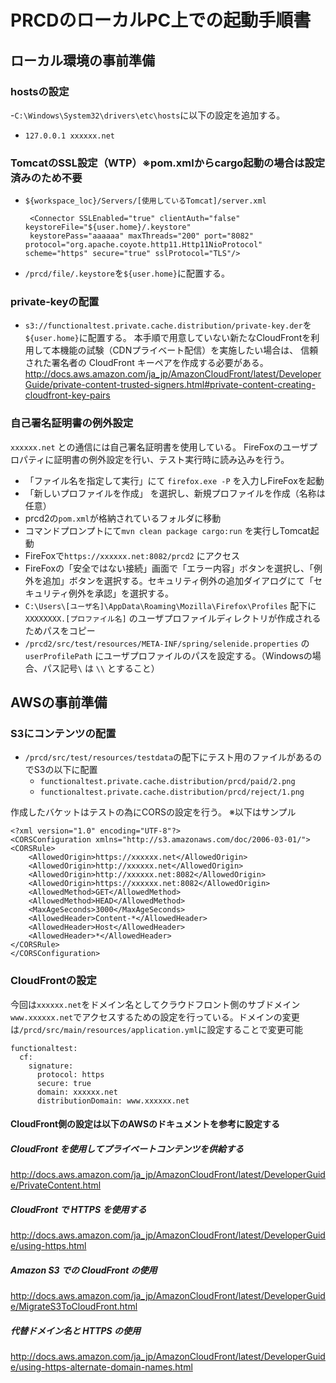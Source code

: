 # PRCDのローカルPC上での起動手順書
## ローカル環境の事前準備
### hostsの設定
 -`C:\Windows\System32\drivers\etc\hosts`に以下の設定を追加する。
  - `127.0.0.1 xxxxxx.net`



### TomcatのSSL設定（WTP）※pom.xmlからcargo起動の場合は設定済みのため不要
  - `${workspace_loc}/Servers/[使用しているTomcat]/server.xml`

         <Connector SSLEnabled="true" clientAuth="false" keystoreFile="${user.home}/.keystore"
         keystorePass="aaaaaa" maxThreads="200" port="8082" protocol="org.apache.coyote.http11.Http11NioProtocol" scheme="https" secure="true" sslProtocol="TLS"/>

  - `/prcd/file/.keystore`を`${user.home}`に配置する。


### private-keyの配置
  - `s3://functionaltest.private.cache.distribution/private-key.der`を`${user.home}`に配置する。
     本手順で用意していない新たなCloudFrontを利用して本機能の試験（CDNプライベート配信）を実施したい場合は、
     信頼された署名者の CloudFront キーペアを作成する必要がある。
     http://docs.aws.amazon.com/ja_jp/AmazonCloudFront/latest/DeveloperGuide/private-content-trusted-signers.html#private-content-creating-cloudfront-key-pairs

### 自己署名証明書の例外設定
`xxxxxx.net` との通信には自己署名証明書を使用している。
FireFoxのユーザプロパティに証明書の例外設定を行い、テスト実行時に読み込みを行う。

 -  「ファイル名を指定して実行」にて `firefox.exe -P` を入力しFireFoxを起動
 - 「新しいプロファイルを作成」 を選択し、新規プロファイルを作成（名称は任意）
 - prcd2の`pom.xml`が格納されているフォルダに移動
 - コマンドプロンプトにて`mvn clean package cargo:run` を実行しTomcat起動
 - FireFoxで`https://xxxxxx.net:8082/prcd2` にアクセス
 - FireFoxの「安全ではない接続」画面で「エラー内容」ボタンを選択し、「例外を追加」ボタンを選択する。セキュリティ例外の追加ダイアログにて「セキュリティ例外を承認」を選択する。
 - `C:\Users\[ユーザ名]\AppData\Roaming\Mozilla\Firefox\Profiles` 配下に`XXXXXXXX.[プロファイル名]` のユーザプロファイルディレクトリが作成されるためパスをコピー
 - `/prcd2/src/test/resources/META-INF/spring/selenide.properties` の`userProfilePath` にユーザプロファイルのパスを設定する。（Windowsの場合、パス記号`\` は `\\` とすること）

## AWSの事前準備
### S3にコンテンツの配置
 - `/prcd/src/test/resources/testdata`の配下にテスト用のファイルがあるのでS3の以下に配置
   - `functionaltest.private.cache.distribution/prcd/paid/2.png`
   - `functionaltest.private.cache.distribution/prcd/reject/1.png`


作成したバケットはテストの為にCORSの設定を行う。
※以下はサンプル

    <?xml version="1.0" encoding="UTF-8"?>
    <CORSConfiguration xmlns="http://s3.amazonaws.com/doc/2006-03-01/">
    <CORSRule>
        <AllowedOrigin>https://xxxxxx.net</AllowedOrigin>
        <AllowedOrigin>http://xxxxxx.net</AllowedOrigin>
        <AllowedOrigin>http://xxxxxx.net:8082</AllowedOrigin>
        <AllowedOrigin>https://xxxxxx.net:8082</AllowedOrigin>
        <AllowedMethod>GET</AllowedMethod>
        <AllowedMethod>HEAD</AllowedMethod>
        <MaxAgeSeconds>3000</MaxAgeSeconds>
        <AllowedHeader>Content-*</AllowedHeader>
        <AllowedHeader>Host</AllowedHeader>
        <AllowedHeader>*</AllowedHeader>
    </CORSRule>
    </CORSConfiguration>

### CloudFrontの設定
今回は`xxxxxx.net`をドメイン名としてクラウドフロント側のサブドメイン`www.xxxxxx.net`でアクセスするための設定を行っている。ドメインの変更は`/prcd/src/main/resources/application.yml`に設定することで変更可能

    functionaltest:
      cf:
        signature:
          protocol: https
          secure: true
          domain: xxxxxx.net
          distributionDomain: www.xxxxxx.net

#### CloudFront側の設定は以下のAWSのドキュメントを参考に設定する

##### CloudFront を使用してプライベートコンテンツを供給する
http://docs.aws.amazon.com/ja_jp/AmazonCloudFront/latest/DeveloperGuide/PrivateContent.html
##### CloudFront で HTTPS を使用する
http://docs.aws.amazon.com/ja_jp/AmazonCloudFront/latest/DeveloperGuide/using-https.html
##### Amazon S3 での CloudFront の使用
http://docs.aws.amazon.com/ja_jp/AmazonCloudFront/latest/DeveloperGuide/MigrateS3ToCloudFront.html
##### 代替ドメイン名と HTTPS の使用
http://docs.aws.amazon.com/ja_jp/AmazonCloudFront/latest/DeveloperGuide/using-https-alternate-domain-names.html
